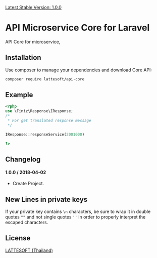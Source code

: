[Latest Stable Version: 1.0.0](https://packagist.org/packages/firebase/php-jwt)

API Microservice Core for Laravel
=======
API Core for microservice,

Installation
------------

Use composer to manage your dependencies and download Core API:

```bash
composer require lattesoft/api-core
```

Example
-------
```php
<?php
use \Finiz\Response\IResponse;
/*
 * For get translated response message
 */

IResponse::responseService(2001000)

?>
```

Changelog
---------

#### 1.0.0 / 2018-04-02
- Create Project.

New Lines in private keys
-----

If your private key contains `\n` characters, be sure to wrap it in double quotes `""`
and not single quotes `''` in order to properly interpret the escaped characters.

License
-------
[LATTESOFT (Thailand)](https://lattesoft.in.th)
